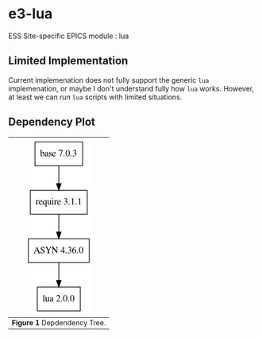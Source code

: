 
e3-lua  
======
ESS Site-specific EPICS module : lua

## Limited Implementation
Current implemenation does not fully support the generic `lua` implemenation, or maybe I don't understand fully how `lua` works. However, at least we can run `lua` scripts with limited situations. 


## Dependency Plot

|![lua dep](docs/lua.png)|
| :---: |
|**Figure 1** Depdendency Tree. |
